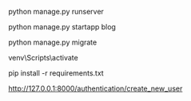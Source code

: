 python manage.py runserver

python manage.py startapp blog

python manage.py migrate

venv\Scripts\activate

pip install -r requirements.txt

http://127.0.0.1:8000/authentication/create_new_user
